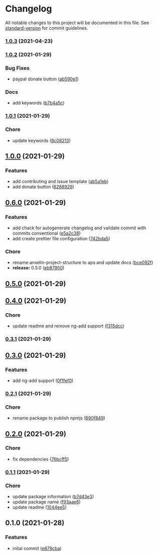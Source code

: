 # Changelog

All notable changes to this project will be documented in this file. See [standard-version](https://github.com/conventional-changelog/standard-version) for commit guidelines.

### [1.0.3](https://github.com/MikeG96/anxelin-project-structure/compare/v1.0.2...v1.0.3) (2021-04-23)

### [1.0.2](https://github.com/MikeG96/anxelin-project-structure/compare/v1.0.1...v1.0.2) (2021-01-29)


### Bug Fixes

* paypal donate button ([ab590e1](https://github.com/MikeG96/anxelin-project-structure/commits/ab590e1fa9ec86463a92bb3c0ab3a3260d05af55))


### Docs

* add keywords ([b7b4a5c](https://github.com/MikeG96/anxelin-project-structure/commits/b7b4a5c86fb3829aa8f85a2a3db406a402a28f01))

### [1.0.1](https://github.com/MikeG96/anxelin-project-structure/compare/v1.0.0...v1.0.1) (2021-01-29)


### Chore

* update keywords ([8c08213](https://github.com/MikeG96/anxelin-project-structure/commits/8c08213385eac68fae65a1d64767bfdc65129b21))

## [1.0.0](https://github.com/MikeG96/anxelin-project-structure/compare/v0.6.0...v1.0.0) (2021-01-29)


### Features

* add contributing and issue template ([ab5a1eb](https://github.com/MikeG96/anxelin-project-structure/commits/ab5a1eb60c3348b4856b14912a02424512ca8f3a))
* add donate button ([6288929](https://github.com/MikeG96/anxelin-project-structure/commits/628892996752f42722d9a9d7b61204d03f792cc4))

## [0.6.0](https://github.com/MikeG96/anxelin-project-structure/compare/v0.4.0...v0.6.0) (2021-01-29)


### Features

* add chack for autogenerate changelog and validate commit with commits conventional ([e5a2c38](https://github.com/MikeG96/anxelin-project-structure/commits/e5a2c384fed7c2c3d1e7c287f8be7397ebb336bf))
* add create prettier file configuration ([742bda5](https://github.com/MikeG96/anxelin-project-structure/commits/742bda54394d874907bc09ee65b1bbf5f1bd5f11))


### Chore

* rename anxelin-project-structure to aps and update docs ([bce092f](https://github.com/MikeG96/anxelin-project-structure/commits/bce092fac9740722888d8fbf03d9f4ff5601f00b))
* **release:** 0.5.0 ([eb87950](https://github.com/MikeG96/anxelin-project-structure/commits/eb879505368f01e11cf53a1ed13f2346354868b6))

## [0.5.0](https://github.com/MikeG96/anxelin-project-structure/compare/v0.4.0...v0.5.0) (2021-01-29)

## [0.4.0](https://github.com/MikeG96/anxelin-project-structure/compare/v0.3.1...v0.4.0) (2021-01-29)


### Chore

* update readme and remove ng-add support ([f315dcc](https://github.com/MikeG96/anxelin-project-structure/commits/f315dccddf246cc4225505eedb3a023f3f195183))

### [0.3.1](https://github.com/MikeG96/anxelin-project-structure/compare/v0.3.0...v0.3.1) (2021-01-29)

## [0.3.0](https://github.com/MikeG96/anxelin-project-structure/compare/v0.2.1...v0.3.0) (2021-01-29)


### Features

* add ng-add support ([0f1fef0](https://github.com/MikeG96/anxelin-project-structure/commits/0f1fef062d0c1c1c30d95359952474f3a8867a1f))

### [0.2.1](https://github.com/MikeG96/anxelin-project-structure/compare/v0.2.0...v0.2.1) (2021-01-29)


### Chore

* rename package to publish npmjs ([690f849](https://github.com/MikeG96/anxelin-project-structure/commits/690f849e23070335ccfcfc74817cb3571bd4bc31))

## [0.2.0](https://github.com/MikeG96/anxelin-project-structure/compare/v0.1.1...v0.2.0) (2021-01-29)


### Chore

* fix dependencies ([76bcff5](https://github.com/MikeG96/anxelin-project-structure/commits/76bcff52234ba7fe87f1ebb6f049404a2fe85140))

### [0.1.1](https://github.com/MikeG96/anxelin-project-structure/compare/v0.1.0...v0.1.1) (2021-01-29)


### Chore

* update package information ([b7d43e3](https://github.com/MikeG96/anxelin-project-structure/commits/b7d43e352828e0b73dd703f0d99507ea7c313ff1))
* update package name ([f93aae6](https://github.com/MikeG96/anxelin-project-structure/commits/f93aae6ac056d7d583b2e6fb4b934e07bb7f8782))
* update readme ([1044ee5](https://github.com/MikeG96/anxelin-project-structure/commits/1044ee54ba16597d2563df6a86ab1c3c98dd441c))

## 0.1.0 (2021-01-28)


### Features

* inital commit ([e879cba](https://github.com/MikeG96/anxelin-project-structure/commits/e879cba596ce48d39e1e97b8fc2a1c7d09aaf293))
